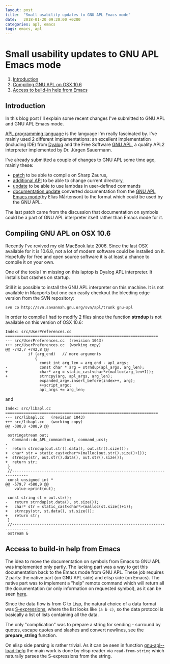 ```yaml
---
layout: post
title:  "Small usability updates to GNU APL Emacs mode"
date:   2018-01-20 09:20:00 +0200
categories: apl, emacs
tags: emacs, apl
---
```

# Small usability updates to GNU APL Emacs mode
1. [Introduction](#intro)
2. [Compiling GNU APL on OSX 10.6](#osx)
3. [Access to build-in help from Emacs](#help)

## Introduction<a name="intro">
In this blog post I'll explain some recent changes I've submitted to GNU APL and GNU APL Emacs mode.

[APL programming language](https://en.wikipedia.org/wiki/APL_(programming_language)) is the language I'm really fascinated by. I've mainly used 2 different implementations: an excellent  implementation (including IDE) from [Dyalog](https://www.dyalog.com/) and the Free Software [GNU APL](https://www.gnu.org/software/apl/), a quality APL2 interpreter implemented by Dr. Jürgen Sauermann.

I've already submitted a couple of changes to GNU APL some time ago, mainly these:
- [patch](http://lists.gnu.org/archive/html/bug-apl/2017-02/msg00209.html) to be able to compile on Sharp Zaurus,
- [additional API](http://lists.gnu.org/archive/html/bug-apl/2017-02/msg00161.html) to be able to change current directory,
- [update](http://lists.gnu.org/archive/html/bug-apl/2017-02/msg00167.html) to be able to use lambdas in user-defined commands
- [documentation update](http://lists.gnu.org/archive/html/bug-apl/2017-04/msg00009.html) converted documentation from the [GNU APL Emacs mode](https://github.com/lokedhs/gnu-apl-mode)(by Elias Mårtenson) to the format which could be used by the GNU APL.

The last patch came from the discussion that documentation on symbols could be a part of GNU APL interpreter itself rather than Emacs mode for it.


## Compiling GNU APL on OSX 10.6<a name="osx">
Recently I've revived my old MacBook late 2006. Since the last OSX available for it is 10.6.8, not a lot of modern software could be installed on it. Hopefully for free and open source software it is at least a chance to compile it on your own.

One of the tools I'm missing on this laptop is Dyalog APL interpreter. It installs but crashes on startup.

Still it is possible to install the GNU APL interpreter on this machine. It is not available in Macports but one can easily checkout the bleeding edge version from the SVN repository:
```
svn co http://svn.savannah.gnu.org/svn/apl/trunk gnu-apl
```

In order to compile I had to modify 2 files since the function **strndup** is not available on this version of OSX 10.6:
```
Index: src/UserPreferences.cc
===================================================================
--- src/UserPreferences.cc	(revision 1043)
+++ src/UserPreferences.cc	(working copy)
@@ -742,7 +742,8 @@
          if (arg_end)   // more arguments
             {
               const int arg_len = arg_end - apl_args;
-              const char * arg = strndup(apl_args, arg_len);
+              char* arg = static_cast<char*>(malloc(arg_len+1));
+              strncpy(arg, apl_args, arg_len);
               expanded_argv.insert_before(index++, arg);
               ++script_argc;
               apl_args += arg_len;
```
and
```
Index: src/libapl.cc
===================================================================
--- src/libapl.cc	(revision 1043)
+++ src/libapl.cc	(working copy)
@@ -388,8 +388,9 @@

 ostringstream out;
   Command::do_APL_command(out, command_ucs);
-
-  return strndup(out.str().data(), out.str().size());
+  char* str = static_cast<char*>(malloc(out.str().size()+1));
+  strncpy(str, out.str().data(), out.str().size());
+  return str;
 }
 //-----------------------------------------------------------------------------
 const unsigned int *
@@ -579,7 +580,9 @@
    value->print(out);

 const string st = out.str();
-   return strndup(st.data(), st.size());
+   char* str = static_cast<char*>(malloc(st.size()+1));
+   strncpy(str, st.data(), st.size());
+   return str;
 }
 //-----------------------------------------------------------------------------
 ostream &
```

## Access to build-in help from Emacs<a name="help">
The idea to move the documentation on symbols from Emacs to GNU APL was implemented only partly. The lacking part was a way to get this documentation back to the Emacs mode from GNU APL. These job requires 2 parts: the native part (on GNU APL side) and elisp side (on Emacs). The native part was to implement a "help" remote command which will return all the documentation (or only information on requested symbol), as it can be seen [here](https://github.com/lokedhs/gnu-apl-mode/pull/30/files).

Since the data flow is from C to Lisp, the natural choice of a data format was [S-expressions](https://en.wikipedia.org/wiki/S-expression), where the list looks like ```(a b c)```, so the data protocol is basically a list of lists containing all the data.

The only "complication" was to prepare a string for sending - surround by quotes, escape quotes and slashes and convert newlines, see the **prepare_string** function.

On elisp side parsing is rather trivial. As it can be seen in function [gnu-apl--load-help](https://github.com/lokedhs/gnu-apl-mode/pull/26/files#diff-6e0b72fab51043016ef431905a7bc353R465) the main work is done by elisp reader via ```read-from-string``` which naturally parses the S-expressions from the string.






